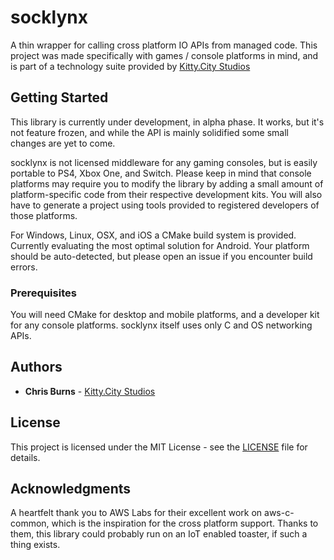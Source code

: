 # socklynx

A thin wrapper for calling cross platform IO APIs from managed code. This project was made specifically with games / console platforms in mind, and is part of a technology suite provided by [Kitty.City Studios](https://kitty.city)

## Getting Started

This library is currently under development, in alpha phase. It works, but it's not feature frozen, and while the API is mainly solidified some small changes are yet to come.

socklynx is not licensed middleware for any gaming consoles, but is easily portable to PS4, Xbox One, and Switch. Please keep in mind that console platforms may require you to modify the library by adding a small amount of platform-specific code from their respective development kits. You will also have to generate a project using tools provided to registered developers of those platforms.

For Windows, Linux, OSX, and iOS a CMake build system is provided. Currently evaluating the most optimal solution for Android. Your platform should be auto-detected, but please open an issue if you encounter build errors.

### Prerequisites

You will need CMake for desktop and mobile platforms, and a developer kit for any console platforms. socklynx itself uses only C and OS networking APIs.

## Authors

* **Chris Burns** - [Kitty.City Studios](https://kitty.city)

## License

This project is licensed under the MIT License - see the [LICENSE](LICENSE) file for details.

## Acknowledgments

A heartfelt thank you to AWS Labs for their excellent work on aws-c-common, which is the inspiration for the cross platform support. Thanks to them, this library could probably run on an IoT enabled toaster, if such a thing exists.
